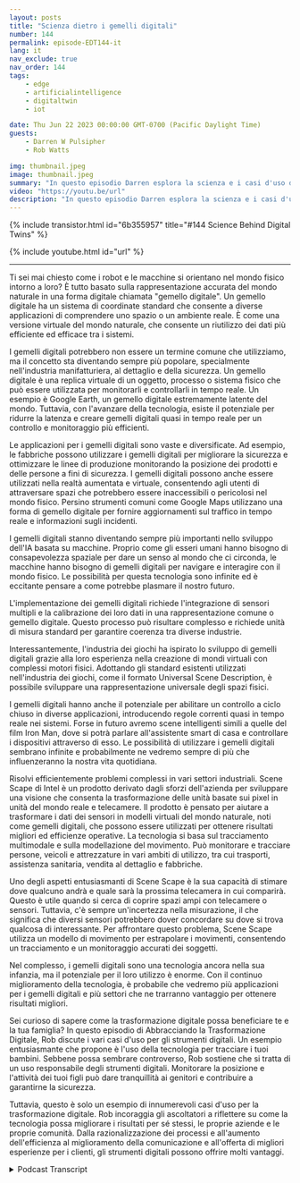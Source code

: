 ```yaml
---
layout: posts
title: "Scienza dietro i gemelli digitali"
number: 144
permalink: episode-EDT144-it
lang: it
nav_exclude: true
nav_order: 144
tags:
    - edge
    - artificialintelligence
    - digitaltwin
    - iot

date: Thu Jun 22 2023 00:00:00 GMT-0700 (Pacific Daylight Time)
guests:
    - Darren W Pulsipher
    - Rob Watts

img: thumbnail.jpeg
image: thumbnail.jpeg
summary: "In questo episodio Darren esplora la scienza e i casi d'uso della tecnologia dei gemelli digitali con l'architetto principale di ScheneScape di Intel."
video: "https://youtu.be/url"
description: "In questo episodio Darren esplora la scienza e i casi d'uso della tecnologia dei gemelli digitali con l'architetto principale di ScheneScape di Intel."
---
```


<div>
{% include transistor.html id="6b355957" title="#144 Science Behind Digital Twins" %}

{% include youtube.html id="url" %}
</div>

---

Ti sei mai chiesto come i robot e le macchine si orientano nel mondo fisico intorno a loro? È tutto basato sulla rappresentazione accurata del mondo naturale in una forma digitale chiamata "gemello digitale". Un gemello digitale ha un sistema di coordinate standard che consente a diverse applicazioni di comprendere uno spazio o un ambiente reale. È come una versione virtuale del mondo naturale, che consente un riutilizzo dei dati più efficiente ed efficace tra i sistemi.

I gemelli digitali potrebbero non essere un termine comune che utilizziamo, ma il concetto sta diventando sempre più popolare, specialmente nell'industria manifatturiera, al dettaglio e della sicurezza. Un gemello digitale è una replica virtuale di un oggetto, processo o sistema fisico che può essere utilizzata per monitorarli e controllarli in tempo reale. Un esempio è Google Earth, un gemello digitale estremamente latente del mondo. Tuttavia, con l'avanzare della tecnologia, esiste il potenziale per ridurre la latenza e creare gemelli digitali quasi in tempo reale per un controllo e monitoraggio più efficienti.

Le applicazioni per i gemelli digitali sono vaste e diversificate. Ad esempio, le fabbriche possono utilizzare i gemelli digitali per migliorare la sicurezza e ottimizzare le linee di produzione monitorando la posizione dei prodotti e delle persone a fini di sicurezza. I gemelli digitali possono anche essere utilizzati nella realtà aumentata e virtuale, consentendo agli utenti di attraversare spazi che potrebbero essere inaccessibili o pericolosi nel mondo fisico. Persino strumenti comuni come Google Maps utilizzano una forma di gemello digitale per fornire aggiornamenti sul traffico in tempo reale e informazioni sugli incidenti.

I gemelli digitali stanno diventando sempre più importanti nello sviluppo dell'IA basata su macchine. Proprio come gli esseri umani hanno bisogno di consapevolezza spaziale per dare un senso al mondo che ci circonda, le macchine hanno bisogno di gemelli digitali per navigare e interagire con il mondo fisico. Le possibilità per questa tecnologia sono infinite ed è eccitante pensare a come potrebbe plasmare il nostro futuro.

L'implementazione dei gemelli digitali richiede l'integrazione di sensori multipli e la calibrazione dei loro dati in una rappresentazione comune o gemello digitale. Questo processo può risultare complesso e richiede unità di misura standard per garantire coerenza tra diverse industrie.

Interessantemente, l'industria dei giochi ha ispirato lo sviluppo di gemelli digitali grazie alla loro esperienza nella creazione di mondi virtuali con complessi motori fisici. Adottando gli standard esistenti utilizzati nell'industria dei giochi, come il formato Universal Scene Description, è possibile sviluppare una rappresentazione universale degli spazi fisici.

I gemelli digitali hanno anche il potenziale per abilitare un controllo a ciclo chiuso in diverse applicazioni, introducendo regole correnti quasi in tempo reale nei sistemi. Forse in futuro avremo scene intelligenti simili a quelle del film Iron Man, dove si potrà parlare all'assistente smart di casa e controllare i dispositivi attraverso di esso. Le possibilità di utilizzare i gemelli digitali sembrano infinite e probabilmente ne vedremo sempre di più che influenzeranno la nostra vita quotidiana.

Risolvi efficientemente problemi complessi in vari settori industriali. Scene Scape di Intel è un prodotto derivato dagli sforzi dell'azienda per sviluppare una visione che consenta la trasformazione delle unità basate sui pixel in unità del mondo reale e telecamere. Il prodotto è pensato per aiutare a trasformare i dati dei sensori in modelli virtuali del mondo naturale, noti come gemelli digitali, che possono essere utilizzati per ottenere risultati migliori ed efficienze operative. La tecnologia si basa sul tracciamento multimodale e sulla modellazione del movimento. Può monitorare e tracciare persone, veicoli e attrezzature in vari ambiti di utilizzo, tra cui trasporti, assistenza sanitaria, vendita al dettaglio e fabbriche.

Uno degli aspetti entusiasmanti di Scene Scape è la sua capacità di stimare dove qualcuno andrà e quale sarà la prossima telecamera in cui comparirà. Questo è utile quando si cerca di coprire spazi ampi con telecamere o sensori. Tuttavia, c'è sempre un'incertezza nella misurazione, il che significa che diversi sensori potrebbero dover concordare su dove si trova qualcosa di interessante. Per affrontare questo problema, Scene Scape utilizza un modello di movimento per estrapolare i movimenti, consentendo un tracciamento e un monitoraggio accurati dei soggetti.

Nel complesso, i gemelli digitali sono una tecnologia ancora nella sua infanzia, ma il potenziale per il loro utilizzo è enorme. Con il continuo miglioramento della tecnologia, è probabile che vedremo più applicazioni per i gemelli digitali e più settori che ne trarranno vantaggio per ottenere risultati migliori.

Sei curioso di sapere come la trasformazione digitale possa beneficiare te e la tua famiglia? In questo episodio di Abbracciando la Trasformazione Digitale, Rob discute i vari casi d'uso per gli strumenti digitali. Un esempio entusiasmante che propone è l'uso della tecnologia per tracciare i tuoi bambini. Sebbene possa sembrare controverso, Rob sostiene che si tratta di un uso responsabile degli strumenti digitali. Monitorare la posizione e l'attività dei tuoi figli può dare tranquillità ai genitori e contribuire a garantirne la sicurezza.

Tuttavia, questo è solo un esempio di innumerevoli casi d'uso per la trasformazione digitale. Rob incoraggia gli ascoltatori a riflettere su come la tecnologia possa migliorare i risultati per sé stessi, le proprie aziende e le proprie comunità. Dalla razionalizzazione dei processi e all'aumento dell'efficienza al miglioramento della comunicazione e all'offerta di migliori esperienze per i clienti, gli strumenti digitali possono offrire molti vantaggi.



<details>
<summary> Podcast Transcript </summary>

<p></p>

</details>
